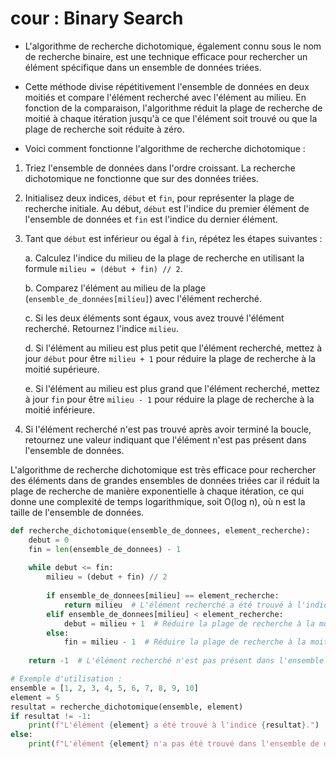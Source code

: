 # cour : Binary Search 

- L'algorithme de recherche dichotomique, également connu sous le nom de recherche binaire, est une technique efficace pour rechercher un élément spécifique dans un ensemble de données triées. 

- Cette méthode divise répétitivement l'ensemble de données en deux moitiés et compare l'élément recherché avec l'élément au milieu. En fonction de la comparaison, l'algorithme réduit la plage de recherche de moitié à chaque itération jusqu'à ce que l'élément soit trouvé ou que la plage de recherche soit réduite à zéro.

- Voici comment fonctionne l'algorithme de recherche dichotomique :

1. Triez l'ensemble de données dans l'ordre croissant. La recherche dichotomique ne fonctionne que sur des données triées.

2. Initialisez deux indices, `début` et `fin`, pour représenter la plage de recherche initiale. Au début, `début` est l'indice du premier élément de l'ensemble de données et `fin` est l'indice du dernier élément.

3. Tant que `début` est inférieur ou égal à `fin`, répétez les étapes suivantes :

   a. Calculez l'indice du milieu de la plage de recherche en utilisant la formule `milieu = (début + fin) // 2`.

   b. Comparez l'élément au milieu de la plage (`ensemble_de_données[milieu]`) avec l'élément recherché.

   c. Si les deux éléments sont égaux, vous avez trouvé l'élément recherché. Retournez l'indice `milieu`.

   d. Si l'élément au milieu est plus petit que l'élément recherché, mettez à jour `début` pour être `milieu + 1` pour réduire la plage de recherche à la moitié supérieure.

   e. Si l'élément au milieu est plus grand que l'élément recherché, mettez à jour `fin` pour être `milieu - 1` pour réduire la plage de recherche à la moitié inférieure.

4. Si l'élément recherché n'est pas trouvé après avoir terminé la boucle, retournez une valeur indiquant que l'élément n'est pas présent dans l'ensemble de données.

L'algorithme de recherche dichotomique est très efficace pour rechercher des éléments dans de grandes ensembles de données triées car il réduit la plage de recherche de manière exponentielle à chaque itération, ce qui donne une complexité de temps logarithmique, soit O(log n), où n est la taille de l'ensemble de données.


```python
def recherche_dichotomique(ensemble_de_donnees, element_recherche):
    debut = 0
    fin = len(ensemble_de_donnees) - 1
    
    while debut <= fin:
        milieu = (debut + fin) // 2
        
        if ensemble_de_donnees[milieu] == element_recherche:
            return milieu  # L'élément recherché a été trouvé à l'indice milieu.
        elif ensemble_de_donnees[milieu] < element_recherche:
            debut = milieu + 1  # Réduire la plage de recherche à la moitié supérieure.
        else:
            fin = milieu - 1  # Réduire la plage de recherche à la moitié inférieure.
    
    return -1  # L'élément recherché n'est pas présent dans l'ensemble de données.

# Exemple d'utilisation :
ensemble = [1, 2, 3, 4, 5, 6, 7, 8, 9, 10]
element = 5
resultat = recherche_dichotomique(ensemble, element)
if resultat != -1:
    print(f"L'élément {element} a été trouvé à l'indice {resultat}.")
else:
    print(f"L'élément {element} n'a pas été trouvé dans l'ensemble de données.")

```